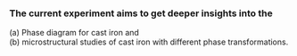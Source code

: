 ### The current experiment aims to get deeper insights into the <br>
(a) Phase diagram for cast iron and <br>
(b) microstructural studies of cast iron with different phase transformations.